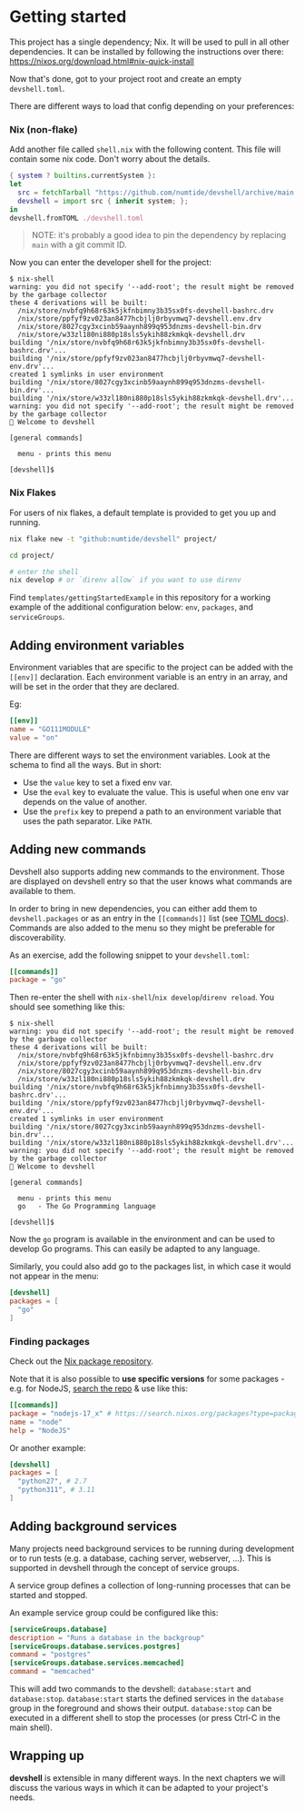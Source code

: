# Getting started

This project has a single dependency; Nix. It will be used to pull in all
other dependencies. It can be installed by following the instructions
over there: https://nixos.org/download.html#nix-quick-install

Now that's done, got to your project root and create an empty `devshell.toml`.

There are different ways to load that config depending on your preferences:

### Nix (non-flake)

Add another file called `shell.nix` with the following content. This file will
contain some nix code. Don't worry about the details.

```nix
{ system ? builtins.currentSystem }:
let
  src = fetchTarball "https://github.com/numtide/devshell/archive/main.tar.gz";
  devshell = import src { inherit system; };
in
devshell.fromTOML ./devshell.toml
```

> NOTE: it's probably a good idea to pin the dependency by replacing `main` with a git commit ID.

Now you can enter the developer shell for the project:

```console
$ nix-shell
warning: you did not specify '--add-root'; the result might be removed by the garbage collector
these 4 derivations will be built:
  /nix/store/nvbfq9h68r63k5jkfnbimny3b35sx0fs-devshell-bashrc.drv
  /nix/store/ppfyf9zv023an8477hcbjlj0rbyvmwq7-devshell.env.drv
  /nix/store/8027cgy3xcinb59aaynh899q953dnzms-devshell-bin.drv
  /nix/store/w33zl180ni880p18sls5ykih88zkmkqk-devshell.drv
building '/nix/store/nvbfq9h68r63k5jkfnbimny3b35sx0fs-devshell-bashrc.drv'...
building '/nix/store/ppfyf9zv023an8477hcbjlj0rbyvmwq7-devshell-env.drv'...
created 1 symlinks in user environment
building '/nix/store/8027cgy3xcinb59aaynh899q953dnzms-devshell-bin.drv'...
building '/nix/store/w33zl180ni880p18sls5ykih88zkmkqk-devshell.drv'...
warning: you did not specify '--add-root'; the result might be removed by the garbage collector
🔨 Welcome to devshell

[general commands]

  menu - prints this menu

[devshell]$
```

### Nix Flakes
For users of nix flakes, a default template is provided to get you up and
running.

```sh
nix flake new -t "github:numtide/devshell" project/

cd project/

# enter the shell
nix develop # or `direnv allow` if you want to use direnv
```

Find `templates/gettingStartedExample` in this repository for a working example of the additional configuration below: `env`, `packages`, and `serviceGroups`.

## Adding environment variables

Environment variables that are specific to the project can be added with the
`[[env]]` declaration. Each environment variable is an entry in an array, and
will be set in the order that they are declared.

Eg:

```toml
[[env]]
name = "GO111MODULE"
value = "on"
```

There are different ways to set the environment variables. Look at the schema
to find all the ways. But in short:
* Use the `value` key to set a fixed env var.
* Use the `eval` key to evaluate the value. This is useful when one env var
  depends on the value of another.
* Use the `prefix` key to prepend a path to an environment variable that uses
  the path separator. Like `PATH`.

## Adding new commands

Devshell also supports adding new commands to the environment. Those are
displayed on devshell entry so that the user knows what commands are available
to them.

In order to bring in new dependencies, you can either add them to
`devshell.packages` or as an entry in the `[[commands]]` list (see [TOML docs](https://toml.io/en/v1.0.0#array-of-tables)). Commands are also added to the
menu so they might be preferable for discoverability.

As an exercise, add the following snippet to your `devshell.toml`:

```toml
[[commands]]
package = "go"
```

Then re-enter the shell with `nix-shell`/`nix develop`/`direnv reload`. You should see something like this:

```console
$ nix-shell
warning: you did not specify '--add-root'; the result might be removed by the garbage collector
these 4 derivations will be built:
  /nix/store/nvbfq9h68r63k5jkfnbimny3b35sx0fs-devshell-bashrc.drv
  /nix/store/ppfyf9zv023an8477hcbjlj0rbyvmwq7-devshell.env.drv
  /nix/store/8027cgy3xcinb59aaynh899q953dnzms-devshell-bin.drv
  /nix/store/w33zl180ni880p18sls5ykih88zkmkqk-devshell.drv
building '/nix/store/nvbfq9h68r63k5jkfnbimny3b35sx0fs-devshell-bashrc.drv'...
building '/nix/store/ppfyf9zv023an8477hcbjlj0rbyvmwq7-devshell-env.drv'...
created 1 symlinks in user environment
building '/nix/store/8027cgy3xcinb59aaynh899q953dnzms-devshell-bin.drv'...
building '/nix/store/w33zl180ni880p18sls5ykih88zkmkqk-devshell.drv'...
warning: you did not specify '--add-root'; the result might be removed by the garbage collector
🔨 Welcome to devshell

[general commands]

  menu - prints this menu
  go   - The Go Programming language

[devshell]$
```

Now the `go` program is available in the environment and can be used to
develop Go programs. This can easily be adapted to any language.

Similarly, you could also add go to the packages list, in which case it would
not appear in the menu:

```toml
[devshell]
packages = [
  "go"
]
```

### Finding packages

Check out the [Nix package repository](https://search.nixos.org/packages).

Note that it is also possible to **use specific versions** for some packages - e.g. for NodeJS, [search the repo](https://search.nixos.org/packages?type=packages&query=nodejs) & use like this:
```toml
[[commands]]
package = "nodejs-17_x" # https://search.nixos.org/packages?type=packages&query=nodejs
name = "node"
help = "NodeJS"
```

Or another example:
```toml
[devshell]
packages = [
  "python27", # 2.7
  "python311", # 3.11
]
```


## Adding background services

Many projects need background services to be running during development or to
run tests (e.g. a database, caching server, webserver, ...). This is supported
in devshell through the concept of service groups.

A service group defines a collection of long-running processes that can be
started and stopped.

An example service group could be configured like this:
```toml
[serviceGroups.database]
description = "Runs a database in the backgroup"
[serviceGroups.database.services.postgres]
command = "postgres"
[serviceGroups.database.services.memcached]
command = "memcached"
```

This will add two commands to the devshell: `database:start` and
`database:stop`. `database:start` starts the defined services in the `database`
group in the foreground and shows their output. `database:stop` can be executed
in a different shell to stop the processes (or press Ctrl-C in the main shell).

## Wrapping up

**devshell** is extensible in many different ways. In the next chapters we will
discuss the various ways in which it can be adapted to your project's needs.
